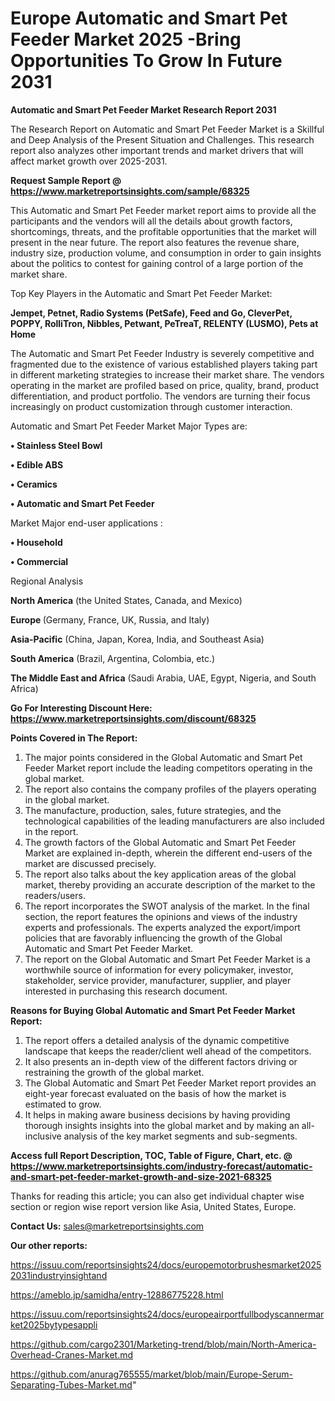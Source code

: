 # Europe Automatic and Smart Pet Feeder Market 2025 -Bring Opportunities To Grow In Future 2031

<strong>Automatic and Smart Pet Feeder Market Research Report 2031</strong>

The Research Report on Automatic and Smart Pet Feeder Market is a Skillful and Deep Analysis of the Present Situation and Challenges. This research report also analyzes other important trends and market drivers that will affect market growth over 2025-2031.

<strong>Request Sample Report @ <a href=https://www.marketreportsinsights.com/sample/68325>https://www.marketreportsinsights.com/sample/68325</a></strong>

This Automatic and Smart Pet Feeder market report aims to provide all the participants and the vendors will all the details about growth factors, shortcomings, threats, and the profitable opportunities that the market will present in the near future. The report also features the revenue share, industry size, production volume, and consumption in order to gain insights about the politics to contest for gaining control of a large portion of the market share.

Top Key Players in the Automatic and Smart Pet Feeder Market:

<strong>Jempet, Petnet, Radio Systems (PetSafe), Feed and Go, CleverPet, POPPY, RolliTron, Nibbles, Petwant, PeTreaT, RELENTY (LUSMO), Pets at Home</strong>

The Automatic and Smart Pet Feeder Industry is severely competitive and fragmented due to the existence of various established players taking part in different marketing strategies to increase their market share. The vendors operating in the market are profiled based on price, quality, brand, product differentiation, and product portfolio. The vendors are turning their focus increasingly on product customization through customer interaction.

Automatic and Smart Pet Feeder Market Major Types are:

<strong>• Stainless Steel Bowl

• Edible ABS

• Ceramics

• Automatic and Smart Pet Feeder</strong>

Market Major end-user applications :

<strong>• Household

• Commercial</strong>

Regional Analysis

</u><strong><b>North America</b></strong> (the United States, Canada, and Mexico)

<strong><b>Europe </b></strong>(Germany, France, UK, Russia, and Italy)

<strong><b>Asia-Pacific</b></strong> (China, Japan, Korea, India, and Southeast Asia)

<strong><b>South America</b></strong> (Brazil, Argentina, Colombia, etc.)

<strong><b>The Middle East and Africa</b></strong> (Saudi Arabia, UAE, Egypt, Nigeria, and South Africa)

<strong>Go For Interesting Discount Here: <a href=https://www.marketreportsinsights.com/discount/68325>https://www.marketreportsinsights.com/discount/68325</a></strong>

<strong>Points Covered in The Report:</strong>
<ol>
  <li>The major points considered in the Global Automatic and Smart Pet Feeder Market report include the leading competitors operating in the global market.</li>
  <li>The report also contains the company profiles of the players operating in the global market.</li>
  <li>The manufacture, production, sales, future strategies, and the technological capabilities of the leading manufacturers are also included in the report.</li>
  <li>The growth factors of the Global Automatic and Smart Pet Feeder Market are explained in-depth, wherein the different end-users of the market are discussed precisely.</li>
  <li>The report also talks about the key application areas of the global market, thereby providing an accurate description of the market to the readers/users.</li>
  <li>The report incorporates the SWOT analysis of the market. In the final section, the report features the opinions and views of the industry experts and professionals. The experts analyzed the export/import policies that are favorably influencing the growth of the Global Automatic and Smart Pet Feeder Market.</li>
  <li>The report on the Global Automatic and Smart Pet Feeder Market is a worthwhile source of information for every policymaker, investor, stakeholder, service provider, manufacturer, supplier, and player interested in purchasing this research document.</li>
</ol>
<strong>Reasons for Buying Global Automatic and Smart Pet Feeder Market Report:</strong>

<ol>
  <li>The report offers a detailed analysis of the dynamic competitive landscape that keeps the reader/client well ahead of the competitors.</li>
  <li>It also presents an in-depth view of the different factors driving or restraining the growth of the global market.</li>
  <li>The Global Automatic and Smart Pet Feeder Market report provides an eight-year forecast evaluated on the basis of how the market is estimated to grow.</li>
  <li>It helps in making aware business decisions by having providing thorough insights insights into the global market and by making an all-inclusive analysis of the key market segments and sub-segments.</li>
</ol>
<strong>Access full Report Description, TOC, Table of Figure, Chart, etc. @ <a href=https://www.marketreportsinsights.com/industry-forecast/automatic-and-smart-pet-feeder-market-growth-and-size-2021-68325>https://www.marketreportsinsights.com/industry-forecast/automatic-and-smart-pet-feeder-market-growth-and-size-2021-68325</a></strong>


Thanks for reading this article; you can also get individual chapter wise section or region wise report version like Asia, United States, Europe.

<strong>Contact Us:</strong>
sales@marketreportsinsights.com

<strong>Our other reports:</strong>

<a href=https://issuu.com/reportsinsights24/docs/europemotorbrushesmarket20252031industryinsightand>https://issuu.com/reportsinsights24/docs/europemotorbrushesmarket20252031industryinsightand</a>

<a href=https://ameblo.jp/samidha/entry-12886775228.html>https://ameblo.jp/samidha/entry-12886775228.html</a>

<a href=https://issuu.com/reportsinsights24/docs/europeairportfullbodyscannermarket2025bytypesappli>https://issuu.com/reportsinsights24/docs/europeairportfullbodyscannermarket2025bytypesappli</a>

<a href=https://github.com/cargo2301/Marketing-trend/blob/main/North-America-Overhead-Cranes-Market.md>https://github.com/cargo2301/Marketing-trend/blob/main/North-America-Overhead-Cranes-Market.md</a>

<a href=https://github.com/anurag765555/market/blob/main/Europe-Serum-Separating-Tubes-Market.md>https://github.com/anurag765555/market/blob/main/Europe-Serum-Separating-Tubes-Market.md</a>"
